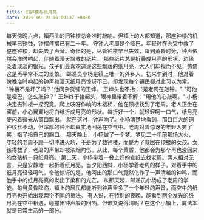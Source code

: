 ```yaml
---
title: 旧钟楼与纸月亮
date: 2025-09-19 06:00:37 +0800
---
```


每天傍晚六点，镇西头的旧钟楼总会准时敲响。但镇上的人都知道，那座钟楼的机械早已锈蚀，钟摆停摆已有二十年。
守钟人老周是个哑巴，年轻时在火灾中救了整座钟楼，却失去了声音。奇怪的是，尽管钟楼早已失效，每到黄昏时分，钟声依然会准时响起，伴随着漫天飘散的纸片。
那些纸片总是折叠成月亮的形状，边缘泛着淡淡的银光。孩子们最喜欢追逐这些飘落的纸月亮，大人们却视而不见，仿佛这是再平常不过的景象。
邮递员小杨是镇上唯一的外乡人。初来乍到时，他对着傍晚准时响起的钟声和漫天纸月亮惊讶不已，却发现每个镇民都对此习以为常。
"钟楼不是坏了吗？"他问杂货铺的王婶。
王婶头也不抬："是老周在敲钟。"
"可他是哑巴，怎么敲钟？"
王婶终于抬起头，眼神里带着不解："用他的心敲啊。"
小杨决定去钟楼一探究竟。爬上吱呀作响的木楼梯，他在顶楼找到了老周。老人正坐在窗前，小心翼翼地将白纸折成月亮的形状。每折好一个，就轻轻呵一口气，纸月亮便闪着微光从窗口飘出。
就在这时，钟声响了。小杨清楚地看到，那口巨大的铜钟纹丝不动，但浑厚的钟声却真实地回荡在空气中。老周对着惊讶的年轻人笑了笑，指了指自己的胸口。
那天晚上，小杨做了一个梦。梦见二十年前那场大火，年轻的老周不顾一切冲进火场，不是为了救钟楼，而是为了救困在顶楼的女孩。女孩得救了，老周的声带却被浓烟灼伤。从此，每个黄昏，他都会为那个再也没回来的女孩折一只纸月亮。
第二天，小杨带着一叠上好的宣纸去找老周。两人相对无言，只是安静地一起折着纸月亮。当夕阳西斜，小杨学着老周的样子，对着手中的纸月亮轻轻呵气。令他惊讶的是，他呵出的那口气竟然化作了一声清越的钟鸣，而他手中的纸月亮真的发出了柔和的光芒。
从那天起，邮递员小杨成了老周的学徒。每当黄昏降临，镇上的居民都能听到钟声里多了一个年轻的声音，而空中的纸月亮也开始出现两个不同的折法。
有人说，在特别的夜晚，能看到两个发光的纸月亮在空中相遇，碰撞出钟声般的回响。但谁又说得清呢？在这个小镇上，魔法本就是日常生活的一部分。
